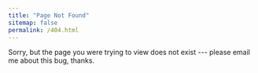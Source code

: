 ```yaml
---
title: "Page Not Found"
sitemap: false
permalink: /404.html
---
```


Sorry, but the page you were trying to view does not exist --- please email me about this bug, thanks.

<script type="text/javascript">
  var GOOG_FIXURL_LANG = 'en';
  var GOOG_FIXURL_SITE = '{{ site.url }}'
</script>
<script type="text/javascript"
  src="//linkhelp.clients.google.com/tbproxy/lh/wm/fixurl.js">
</script>
